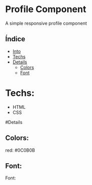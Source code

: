 # Profile Component
A simple responsive profile component


## Índice

* [Into](#Into) 
* [Techs](#Techs)
* [Details](#Details)
  * [Colors](#Colors)
  * [Font](#Font)



# Techs: 
- HTML
- CSS

#Details

## Colors:
red: #0C0B0B<br>

## Font:
Font:

